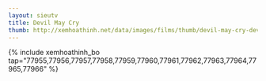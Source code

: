 ```yaml
---
layout: sieutv
title: Devil May Cry
thumb: http://xemhoathinh.net/data/images/films/thumb/devil-may-cry-devil-may-cry-2012.jpg
---
```

{% include xemhoathinh_bo tap="77955,77956,77957,77958,77959,77960,77961,77962,77963,77964,77965,77966" %} 
